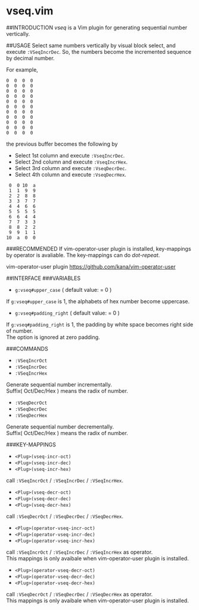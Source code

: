 # vseq.vim

##INTRODUCTION
*vseq* is a Vim plugin for generating sequential number vertically.  


##USAGE
Select same numbers vertically by visual block select, and execute `:VSeqIncrDec`. So, the numbers become the incremented sequence by decimal number.  

For example,  

```
0  0  0  0  
0  0  0  0  
0  0  0  0  
0  0  0  0  
0  0  0  0  
0  0  0  0  
0  0  0  0  
0  0  0  0  
0  0  0  0  
0  0  0  0  
0  0  0  0  
```

the previous buffer becomes the following by   

- Select 1st column and execute `:VseqIncrDec`.
- Select 2nd column and execute `:VseqIncrHex`.
- Select 3rd column and execute `:VseqDecrDec`.
- Select 4th column and execute `:VseqDecrHex`.

```
 0  0 10  a  
 1  1  9  9  
 2  2  8  8  
 3  3  7  7  
 4  4  6  6  
 5  5  5  5  
 6  6  4  4  
 7  7  3  3  
 8  8  2  2  
 9  9  1  1  
10  a  0  0  
```

###RECOMMENDED
If vim-operator-user plugin is installed, key-mappings by operator is avaliable. The key-mappings can do *dot-repeat*.

vim-operator-user plugin
https://github.com/kana/vim-operator-user


##INTERFACE
###VARIABLES
- `g:vseq#upper_case` ( default value: = 0 )

If `g:vseq#upper_case` is 1, the alphabets of hex number become uppercase.  


- `g:vseq#padding_right` ( default value: = 0 )

If `g:vseq#padding_right` is 1, the padding by white space becomes right side of number.  
The option is ignored at zero padding.  


###COMMANDS
- `:VSeqIncrOct`
- `:VSeqIncrDec`
- `:VSeqIncrHex`

Generate sequential number incrementally.  
Suffix( Oct/Dec/Hex ) means the radix of number.  


- `:VSeqDecrOct`
- `:VSeqDecrDec`
- `:VSeqDecrHex`

Generate sequential number decrementally.  
Suffix( Oct/Dec/Hex ) means the radix of number.  


###KEY-MAPPINGS
- `<Plug>(vseq-incr-oct)`
- `<Plug>(vseq-incr-dec)`
- `<Plug>(vseq-incr-hex)`

call `:VSeqIncrOct` / `:VSeqIncrDec` / `:VSeqIncrHex`.  


- `<Plug>(vseq-decr-oct)`
- `<Plug>(vseq-decr-dec)`
- `<Plug>(vseq-decr-hex)`

call `:VSeqDecrOct` / `:VSeqDecrDec` / `:VSeqDecrHex`.  


- `<Plug>(operator-vseq-incr-oct)`
- `<Plug>(operator-vseq-incr-dec)`
- `<Plug>(operator-vseq-incr-hex)`

call `:VSeqIncrOct` / `:VSeqIncrDec` / `:VSeqIncrHex` as operator.  
This mappings is only avaibale when vim-operator-user plugin is installed.  


- `<Plug>(operator-vseq-decr-oct)`
- `<Plug>(operator-vseq-decr-dec)`
- `<Plug>(operator-vseq-decr-hex)`

call `:VSeqDecrOct` / `:VSeqDecrDec` / `:VSeqDecrHex` as operator.  
This mappings is only avaibale when vim-operator-user plugin is installed.  


